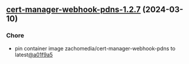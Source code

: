 

## [cert-manager-webhook-pdns-1.2.7](https://github.com/cyr-ius/truenas-charts/compare/cert-manager-webhook-pdns-1.2.6...cert-manager-webhook-pdns-1.2.7) (2024-03-10)

### Chore

- pin container image zachomedia/cert-manager-webhook-pdns to latest[@a01f9a5](https://github.com/a01f9a5)
  
  